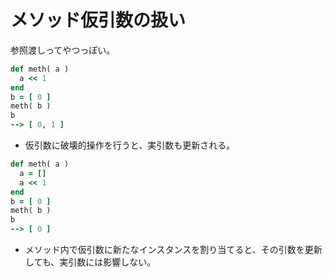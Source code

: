 # メソッド仮引数の扱い

参照渡しってやつっぽい。

```ruby
def meth( a )
  a << 1
end
b = [ 0 ]
meth( b )
b
--> [ 0, 1 ]
```
  - 仮引数に破壊的操作を行うと、実引数も更新される。

```ruby
def meth( a )
  a = []
  a << 1
end
b = [ 0 ]
meth( b )
b
--> [ 0 ]
```
  - メソッド内で仮引数に新たなインスタンスを割り当てると、その引数を更新しても、実引数には影響しない。
